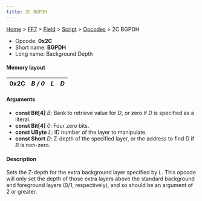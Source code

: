 ```yaml
---
title: 2C BGPDH
---
```


[Home](Main%20Page.md) > [FF7](FF7.md) > [Field](FF7/Field.md) > [Script](FF7/Field/Script.md) > [Opcodes](FF7/Field/Script/Opcodes.md) > 2C BGPDH

-   Opcode: **0x2C**
-   Short name: **BGPDH**
-   Long name: Background Depth

#### Memory layout

| 0x2C | *B / 0* | *L* | *D* |
|------|---------|-----|-----|

#### Arguments

-   **const Bit\[4\]** *B*: Bank to retrieve value for *D*, or zero if
    *D* is specified as a literal.
-   **const Bit\[4\]** *0*: Four zero bits.
-   **const UByte** *L*: ID number of the layer to manipulate.
-   **const Short** *D*: Z-depth of the specified layer, or the address
    to find *D* if *B* is non-zero.

#### Description

Sets the Z-depth for the extra background layer specified by *L*. This
opcode will only set the depth of those extra layers above the standard
background and foreground layers (0/1, respectively), and so should be
an argument of 2 or greater.
